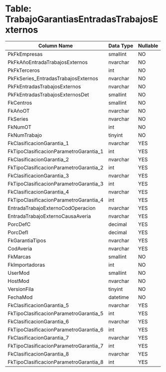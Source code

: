 # Table: TrabajoGarantiasEntradasTrabajosExternos

| Column Name | Data Type | Nullable |
|-------------|-----------|----------|
| PkFkEmpresas | smallint | NO |
| PkFkAñoEntradaTrabajosExternos | nvarchar | NO |
| PkFkTerceros | int | NO |
| PkFkSeries_EntradasTrabajosExternos | nvarchar | NO |
| PkFkEntradasTrabajosExternos | nvarchar | NO |
| PkFkEntradasTrabajosExternosDet | smallint | NO |
| FkCentros | smallint | NO |
| FkAñoOT | nvarchar | NO |
| FkSeries | nvarchar | NO |
| FkNumOT | int | NO |
| FkNumTrabajo | tinyint | NO |
| FkClasificacionGarantia_1 | nvarchar | YES |
| FkTipoClasificacionParametroGarantia_1 | int | YES |
| FkClasificacionGarantia_2 | nvarchar | YES |
| FkTipoClasificacionParametroGarantia_2 | int | YES |
| FkClasificacionGarantia_3 | nvarchar | YES |
| FkTipoClasificacionParametroGarantia_3 | int | YES |
| FkClasificacionGarantia_4 | nvarchar | YES |
| FkTipoClasificacionParametroGarantia_4 | int | YES |
| EntradaTrabajoExternoCodOperacion | nvarchar | YES |
| EntradaTrabajoExternoCausaAveria | nvarchar | YES |
| PorcDefC | decimal | YES |
| PorcDefI | decimal | YES |
| FkGarantiaTipos | nvarchar | YES |
| CodAveria | nvarchar | YES |
| FkMarcas | smallint | NO |
| FkImportadoras | int | NO |
| UserMod | smallint | NO |
| HostMod | nvarchar | NO |
| VersionFila | tinyint | NO |
| FechaMod | datetime | NO |
| FkClasificacionGarantia_5 | nvarchar | YES |
| FkTipoClasificacionParametroGarantia_5 | int | YES |
| FkClasificacionGarantia_6 | nvarchar | YES |
| FkTipoClasificacionParametroGarantia_6 | int | YES |
| FkClasificacionGarantia_7 | nvarchar | YES |
| FkTipoClasificacionParametroGarantia_7 | int | YES |
| FkClasificacionGarantia_8 | nvarchar | YES |
| FkTipoClasificacionParametroGarantia_8 | int | YES |
